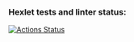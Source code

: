 ### Hexlet tests and linter status:
[![Actions Status](https://github.com/Yekku/backend-project-46/workflows/hexlet-check/badge.svg)](https://github.com/Yekku/backend-project-46/actions)